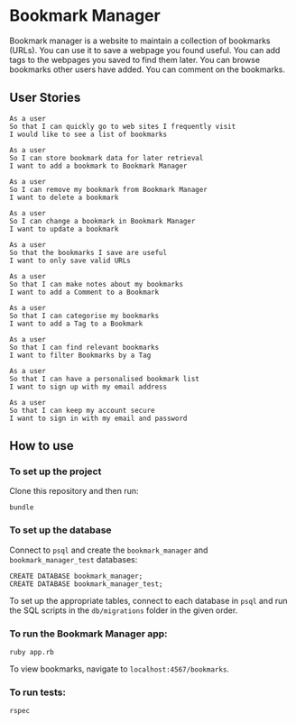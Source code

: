 # Bookmark Manager

Bookmark manager is a website to maintain a collection of bookmarks (URLs). You can use it to save a webpage you found useful. You can add tags to the webpages you saved to find them later. You can browse bookmarks other users have added. You can comment on the bookmarks.

## User Stories

```
As a user
So that I can quickly go to web sites I frequently visit
I would like to see a list of bookmarks

As a user
So I can store bookmark data for later retrieval
I want to add a bookmark to Bookmark Manager

As a user
So I can remove my bookmark from Bookmark Manager
I want to delete a bookmark

As a user
So I can change a bookmark in Bookmark Manager
I want to update a bookmark

As a user
So that the bookmarks I save are useful
I want to only save valid URLs

As a user
So that I can make notes about my bookmarks
I want to add a Comment to a Bookmark

As a user
So that I can categorise my bookmarks
I want to add a Tag to a Bookmark

As a user
So that I can find relevant bookmarks
I want to filter Bookmarks by a Tag

As a user
So that I can have a personalised bookmark list
I want to sign up with my email address

As a user
So that I can keep my account secure
I want to sign in with my email and password
```

## How to use

### To set up the project

Clone this repository and then run:

```
bundle
```

### To set up the database

Connect to `psql` and create the `bookmark_manager` and `bookmark_manager_test` databases:

```
CREATE DATABASE bookmark_manager;
CREATE DATABASE bookmark_manager_test;
```

To set up the appropriate tables, connect to each database in `psql` and run the SQL scripts in the `db/migrations` folder in the given order.

### To run the Bookmark Manager app:

```
ruby app.rb
```

To view bookmarks, navigate to `localhost:4567/bookmarks`.

### To run tests:

```
rspec
```
